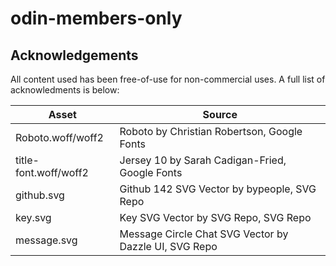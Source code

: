 # odin-members-only

## Acknowledgements

All content used has been free-of-use for non-commercial uses. A full list of acknowledments is below:

| Asset | Source |
| ------ | ------ |
| Roboto.woff/woff2 | Roboto by Christian Robertson, Google Fonts |
| title-font.woff/woff2 | Jersey 10 by Sarah Cadigan-Fried, Google Fonts |
| github.svg | Github 142 SVG Vector by bypeople, SVG Repo |
| key.svg | Key SVG Vector by SVG Repo, SVG Repo |
| message.svg | Message Circle Chat SVG Vector by Dazzle UI, SVG Repo |